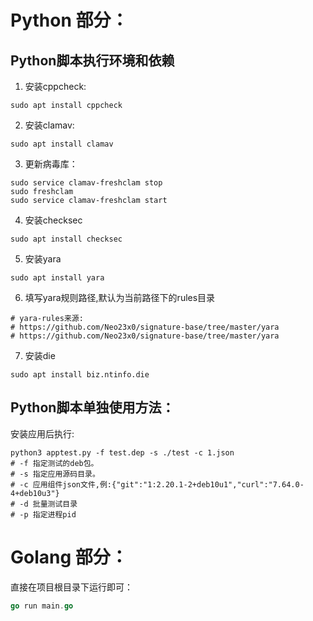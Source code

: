 # Python 部分：

## Python脚本执行环境和依赖 

1. 安装cppcheck:
```shell
sudo apt install cppcheck
```

2. 安装clamav:
```shell
sudo apt install clamav
```

3. 更新病毒库：
```shell
sudo service clamav-freshclam stop
sudo freshclam
sudo service clamav-freshclam start
```

4. 安装checksec
```shell
sudo apt install checksec
```

5. 安装yara
```shell
sudo apt install yara
```

6. 填写yara规则路径,默认为当前路径下的rules目录

```shell
# yara-rules来源:
# https://github.com/Neo23x0/signature-base/tree/master/yara
# https://github.com/Neo23x0/signature-base/tree/master/yara
```

7. 安装die
```shell
sudo apt install biz.ntinfo.die
```

## Python脚本单独使用方法：

安装应用后执行:
```shell
python3 apptest.py -f test.dep -s ./test -c 1.json
# -f 指定测试的deb包。
# -s 指定应用源码目录。
# -c 应用组件json文件,例:{"git":"1:2.20.1-2+deb10u1","curl":"7.64.0-4+deb10u3"}
# -d 批量测试目录
# -p 指定进程pid
```

# Golang 部分：

直接在项目根目录下运行即可：
```go
go run main.go
```
